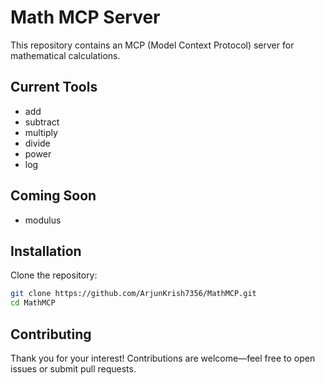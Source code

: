 # Math MCP Server

This repository contains an MCP (Model Context Protocol) server for mathematical calculations.

## Current Tools
- add
- subtract
- multiply
- divide
- power
- log

## Coming Soon
- modulus

## Installation

Clone the repository:
```bash
git clone https://github.com/ArjunKrish7356/MathMCP.git
cd MathMCP
```


## Contributing

Thank you for your interest! Contributions are welcome—feel free to open issues or submit pull requests.



